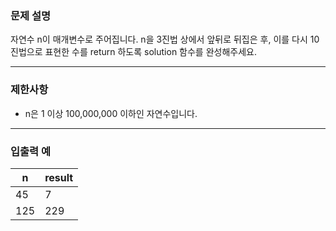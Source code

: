 ### **문제 설명**

자연수 n이 매개변수로 주어집니다. n을 3진법 상에서 앞뒤로 뒤집은 후, 이를 다시 10진법으로 표현한 수를 return 하도록 solution 함수를 완성해주세요.

---

### 제한사항

- n은 1 이상 100,000,000 이하인 자연수입니다.

---

### 입출력 예

| n | result |
| --- | --- |
| 45 | 7 |
| 125 | 229 |